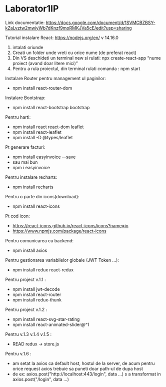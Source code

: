 # Laborator1IP


Link documentatie:
https://docs.google.com/document/d/1SVMCBZBSY-kZaLvztw2mwiyWb7dKnzf9moRMKJVa5cE/edit?usp=sharing


Tutorial instalare React:
https://nodejs.org/en/ v 14.16.0
1) intalati oriunde
2) Creati un folder unde vreti  cu orice nume (de preferat react)
3) Din VS deschideti un terminal new si rulati: 
npx create-react-app “nume proiect (avand doar litere mici)” 
4) Pentru a rula proiectul, din terminal rulati comanda : npm start


Instalare Router pentru management ul paginilor:      
- npm install react-router-dom


Instalare Bootstrap: 
- npm install react-bootstrap bootstrap

Pentru harti:
- npm install react react-dom leaflet
- npm install react-leaflet
- npm install -D @types/leaflet
 
Pt generare facturi:
- npm install easyinvoice --save
- sau mai bun
- npm i easyinvoice

Pentru instalare recharts:
- npm install recharts

Pentru o parte din icons(download):
- npm install react-icons

Pt cod icon: 
- https://react-icons.github.io/react-icons/icons?name=io
- https://www.npmjs.com/package/react-icons

Pentru comunicarea cu backend:
- npm install axios

Pentru gestionarea variabilelor globale (JWT Token ...):
- npm install redux react-redux

Pentru project v.1.1 :
- npm install jwt-decode
- npm install react-router
- npm install redux-thunk

Pentru project v.1.2 :
- npm install react-svg-star-rating
- npm install react-animated-slider@^1

Pentru v.1.3 v.1.4 v.1.5 :
- READ redux -> store.js 

Pentru v.1.6 :
- am setat la axios ca default host, hostul de la server, de acum pentru orice request axios trebuie sa puneti doar path-ul de dupa host 
- de ex: axios.post("http://localhost:443/login", data ...) s a transformat in axios.post("/login", data ...) 

